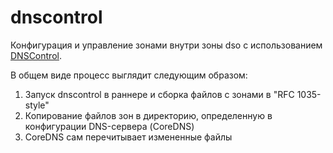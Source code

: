 # dnscontrol

Конфигурация и управление зонами внутри зоны dso с использованием [DNSControl](https://github.com/StackExchange/dnscontrol).

В общем виде процесс выглядит следующим образом:

1. Запуск dnscontrol в раннере и сборка файлов с зонами в "RFC 1035-style"
2. Копирование файлов зон в директорию, определенную в конфигурации DNS-сервера (CoreDNS)
3. CoreDNS сам перечитывает измененные файлы


